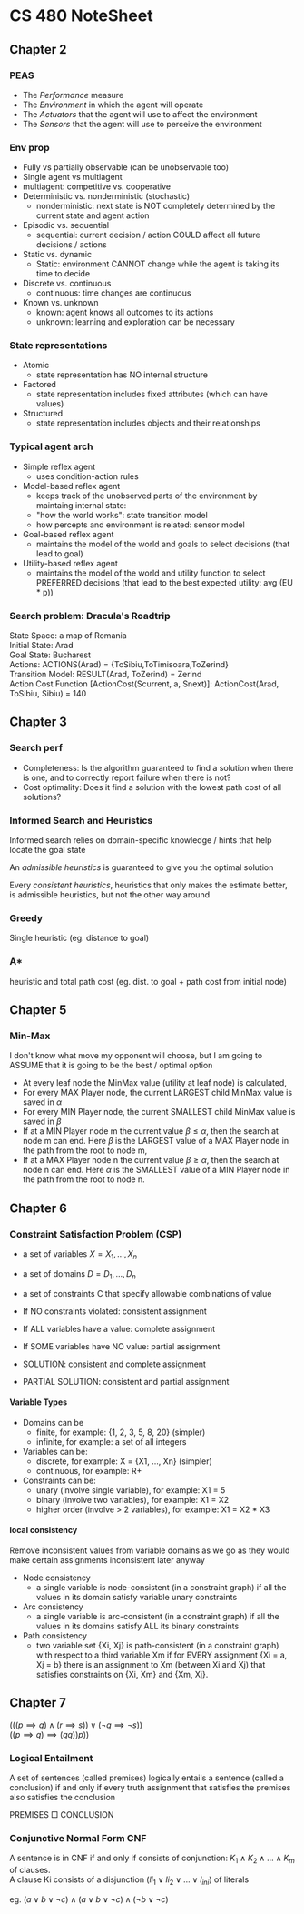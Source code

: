 # CS 480 NoteSheet

## Chapter 2

### PEAS

- The *Performance* measure
- The *Environment* in which the agent will operate
- The *Actuators* that the agent will use to affect the environment
- The *Sensors* that the agent will use to perceive the environment

### Env prop

- Fully vs partially observable (can be unobservable too)
- Single agent vs multiagent
- multiagent: competitive vs. cooperative
- Deterministic vs. nonderministic (stochastic)
  - nonderministic: next state is NOT completely determined by the current state and agent action
- Episodic vs. sequential
  - sequential: current decision / action COULD affect all future decisions / actions
- Static vs. dynamic
  - Static: environment CANNOT change while the agent is taking its time to decide
- Discrete vs. continuous
  - continuous: time changes are continuous
- Known vs. unknown
  - known: agent knows all outcomes to its actions
  - unknown: learning and exploration can be necessary

### State representations

- Atomic
  - state representation has NO internal structure
- Factored
  - state representation includes fixed attributes (which can have values)
- Structured
  - state representation includes objects and their relationships

### Typical agent arch

- Simple reflex agent
  - uses condition-action rules
- Model-based reflex agent
  - keeps track of the unobserved parts of the environment by maintaing internal state:
  - "how the world works": state transition model
  - how percepts and environment is related: sensor model
- Goal-based reflex agent
  - maintains the model of the world and goals to select decisions (that lead to goal)
- Utility-based reflex agent
  - maintains the model of the world and utility function to select PREFERRED decisions (that lead to the best expected utility: avg (EU * p))

### Search problem: Dracula's Roadtrip

State Space: a map of Romania  
Initial State: Arad  
Goal State: Bucharest  
Actions: ACTIONS(Arad) = {ToSibiu,ToTimisoara,ToZerind}  
Transition Model: RESULT(Arad, ToZerind) = Zerind  
Action Cost Function [ActionCost(Scurrent, a, Snext)]: ActionCost(Arad, ToSibiu, Sibiu) = 140

## Chapter 3

### Search perf

- Completeness: Is the algorithm guaranteed to find a solution when there is one, and to correctly report failure when there is not?
- Cost optimality: Does it find a solution with the lowest path cost of all solutions?

### Informed Search and Heuristics

Informed search relies on domain-specific knowledge / hints that help locate the goal state

An *admissible heuristics* is guaranteed to give you the optimal solution

Every *consistent heuristics*, heuristics that only makes the estimate better, is admissible heuristics, but not the other way around

### Greedy

Single heuristic (eg. distance to goal)

### A*

heuristic and total path cost (eg. dist. to goal + path cost from initial node)

## Chapter 5

### Min-Max

I don't know what move my opponent will choose, but I am going to ASSUME that it is going to be the best / optimal option

- At every leaf node the MinMax value (utility at leaf node) is calculated,
- For every MAX Player node, the current LARGEST child MinMax value is saved in $\alpha$
- For every MIN Player node, the current SMALLEST child MinMax value is saved in $\beta$
- If at a MIN Player node m the current value $\beta \leq{} \alpha$, then the search at node m can end. Here $\beta$ is the LARGEST value of a MAX Player node in the path from the root to node m,
- If at a MAX Player node n the current value $\beta \geq{} \alpha$, then the search at node n
can end. Here $\alpha$ is the SMALLEST value of a MIN Player node in the path from
the root to node n.

## Chapter 6

### Constraint Satisfaction Problem (CSP)

- a set of variables $X = {X_1, ..., X_n}$
- a set of domains $D = {D_1, ..., D_n}$
- a set of constraints C that specify allowable combinations of value

- If NO constraints violated: consistent assignment
- If ALL variables have a value: complete assignment
- If SOME variables have NO value: partial assignment
- SOLUTION: consistent and complete assignment
- PARTIAL SOLUTION: consistent and partial assignment

#### Variable Types

- Domains can be
  - finite, for example: {1, 2, 3, 5, 8, 20} (simpler)
  - infinite, for example: a set of all integers
- Variables can be:
  - discrete, for example: X = {X1, ..., Xn} (simpler)
  - continuous, for example: R+
- Constraints can be:
  - unary (involve single variable), for example: X1 = 5
  - binary (involve two variables), for example: X1 = X2
  - higher order (involve > 2 variables), for example: X1 = X2 * X3

#### local consistency

Remove inconsistent values from variable domains as we go as they would make certain assignments inconsistent later anyway

- Node consistency
  - a single variable is node-consistent (in a constraint graph) if all the values in its domain satisfy variable unary constraints
- Arc consistency
  - a single variable is arc-consistent (in a constraint graph) if all the values in its domains satisfy ALL its binary constraints
- Path consistency
  - two variable set {Xi, Xj} is path-consistent (in a constraint graph) with respect to a third variable Xm if for EVERY assignment {Xi = a, Xj = b} there is an assignment to Xm (between Xi and Xj) that satisfies constraints on {Xi, Xm} and {Xm, Xj}.

## Chapter 7

$(((p \implies q) \wedge (r \implies s)) \vee (\neg{q} \implies \neg{s}))$  
$((p \implies q) \implies (qq))p))$

### Logical Entailment

A set of sentences (called premises) logically entails a sentence (called a conclusion) if and only if every truth assignment that satisfies the premises also satisfies the conclusion

PREMISES $\Box$ CONCLUSION

### Conjunctive Normal Form CNF

A sentence is in CNF if and only if consists of conjunction: $K_1 \wedge K_2 \wedge ... \wedge K_m$ of clauses.  
A clause Ki consists of a disjunction $(li_1 \vee li_2 \vee ... \vee l_{ini})$ of literals

eg. $(a \vee b \vee \neg{c})\wedge(a\vee b \vee \neg{c}) \wedge (\neg{b}\vee \neg{c})$
